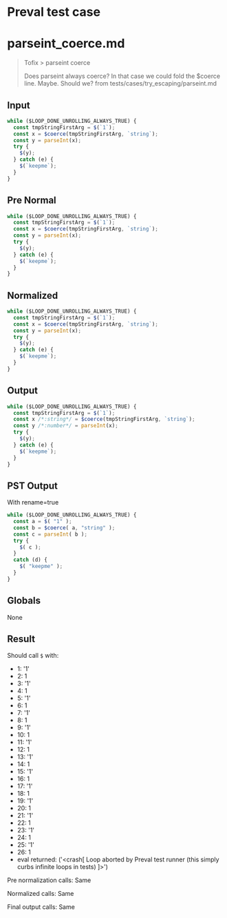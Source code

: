 # Preval test case

# parseint_coerce.md

> Tofix > parseint coerce
>
> Does parseint always coerce? In that case we could fold the $coerce line. Maybe. Should we?
> from tests/cases/try_escaping/parseint.md

## Input

`````js filename=intro
while ($LOOP_DONE_UNROLLING_ALWAYS_TRUE) {
  const tmpStringFirstArg = $(`1`);
  const x = $coerce(tmpStringFirstArg, `string`);
  const y = parseInt(x);
  try {
    $(y);
  } catch (e) {
    $(`keepme`);
  }
}
`````

## Pre Normal


`````js filename=intro
while ($LOOP_DONE_UNROLLING_ALWAYS_TRUE) {
  const tmpStringFirstArg = $(`1`);
  const x = $coerce(tmpStringFirstArg, `string`);
  const y = parseInt(x);
  try {
    $(y);
  } catch (e) {
    $(`keepme`);
  }
}
`````

## Normalized


`````js filename=intro
while ($LOOP_DONE_UNROLLING_ALWAYS_TRUE) {
  const tmpStringFirstArg = $(`1`);
  const x = $coerce(tmpStringFirstArg, `string`);
  const y = parseInt(x);
  try {
    $(y);
  } catch (e) {
    $(`keepme`);
  }
}
`````

## Output


`````js filename=intro
while ($LOOP_DONE_UNROLLING_ALWAYS_TRUE) {
  const tmpStringFirstArg = $(`1`);
  const x /*:string*/ = $coerce(tmpStringFirstArg, `string`);
  const y /*:number*/ = parseInt(x);
  try {
    $(y);
  } catch (e) {
    $(`keepme`);
  }
}
`````

## PST Output

With rename=true

`````js filename=intro
while ($LOOP_DONE_UNROLLING_ALWAYS_TRUE) {
  const a = $( "1" );
  const b = $coerce( a, "string" );
  const c = parseInt( b );
  try {
    $( c );
  }
  catch (d) {
    $( "keepme" );
  }
}
`````

## Globals

None

## Result

Should call `$` with:
 - 1: '1'
 - 2: 1
 - 3: '1'
 - 4: 1
 - 5: '1'
 - 6: 1
 - 7: '1'
 - 8: 1
 - 9: '1'
 - 10: 1
 - 11: '1'
 - 12: 1
 - 13: '1'
 - 14: 1
 - 15: '1'
 - 16: 1
 - 17: '1'
 - 18: 1
 - 19: '1'
 - 20: 1
 - 21: '1'
 - 22: 1
 - 23: '1'
 - 24: 1
 - 25: '1'
 - 26: 1
 - eval returned: ('<crash[ Loop aborted by Preval test runner (this simply curbs infinite loops in tests) ]>')

Pre normalization calls: Same

Normalized calls: Same

Final output calls: Same

